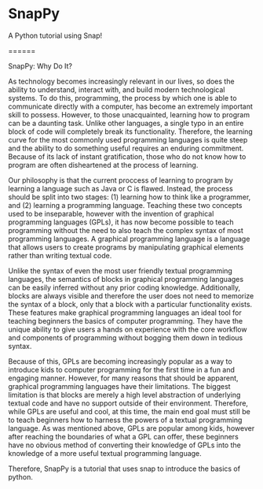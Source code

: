 SnapPy
======

A Python tutorial using Snap!

======

SnapPy: Why Do It?

As technology becomes increasingly relevant in our lives, so does the ability to understand, interact with, and build modern technological systems. To do this, programming, the process by which one is able to communicate directly with a computer, has become an extremely important skill to possess. However, to those unacquainted, learning how to program can be a daunting task. Unlike other languages, a single typo in an entire block of code will completely break its functionality. Therefore, the learning curve for the most commonly used programming languages is quite steep and the ability to do something useful requires an enduring commitment. Because of its lack of instant gratification, those who do not know how to program are often disheartened at the process of learning.

Our philosophy is that the current proccess of learning to program by learning a language such as Java or C is flawed. Instead, the process should be split into two stages: (1) learning how to think like a programmer, and (2) learning a programming language. Teaching these two concepts used to be inseparable, however with the invention of graphical programming languages (GPLs), it has now become possible to teach programming without the need to also teach the complex syntax of most programming languages. A graphical programming language is a language that allows users to create programs by manipulating graphical elements rather than writing textual code.

Unlike the syntax of even the most user friendly textual programming languages, the semantics of blocks in graphical programming languages can be easily inferred without any prior coding knowledge. Additionally, blocks are always visible and therefore the user does not need to memorize the syntax of a block, only that a block with a particular functionality exists. These features make graphical programming languages an ideal tool for teaching beginners the basics of computer programming. They have the unique ability to give users a hands on experience with the core workflow and components of programming without bogging them down in tedious syntax.

Because of this, GPLs are becoming increasingly popular as a way to introduce kids to computer programming for the first time in a fun and engaging manner. However, for many reasons that should be apparent, graphical programming languages have their limitations. The biggest limitation is that blocks are merely a high level abstraction of underlying textual code and have no support outside of their environment. Therefore, while GPLs are useful and cool, at this time, the main end goal must still be to teach beginners how to harness the powers of a textual programming language. As was mentioned above, GPLs are popular among kids, however after reaching the boundaries of what a GPL can offer, these beginners have no obvious method of converting their knowledge of GPLs into the knowledge of a more useful textual programming language.

Therefore, SnapPy is a tutorial that uses snap to introduce the basics of python.
